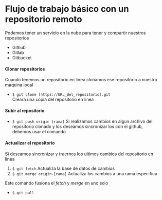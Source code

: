 # Flujo de trabajo básico con un repositorio remoto
Podemos tener un servicio en la nube para tener y compartir nuestros repositorios

- Github
- Gitlab
- Gitbucket

#### Clonar repositorios
Cuando tenemos un repositorio en linea
clonamos ese repositorio a nuestra maquina local

- `$ git clone [https://URL_del_repositorio].git`  
Creara una copia del repositorio en linea

#### Subir al repositorio
- `$ git push origin [rama]`
Si realizamos cambios en algun archivo del repositorio clonado
y los deseamos sincronizar los con el github, debemos usar el comando

#### Actualizar el repositorio
Si deseamos sincronizar y traernos los ultimos cambios del repositorio en linea
1. `$ git fetch` Actualiza la base de datos de cambios
1. `$ git merge origin-[rama]` Actualiza los cambios a una rama especifica

Este comando fusiona el _fetch_ y _merge_ en uno solo
- `$ git pull`  
